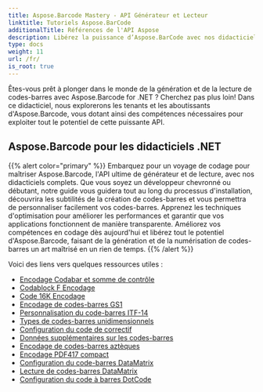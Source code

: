 ```yaml
---
title: Aspose.Barcode Mastery - API Générateur et Lecteur
linktitle: Tutoriels Aspose.BarCode
additionalTitle: Références de l'API Aspose
description: Libérez la puissance d’Aspose.BarCode avec nos didacticiels complets. Apprenez étape par étape à créer, personnaliser et optimiser des codes-barres sans effort.
type: docs
weight: 11
url: /fr/
is_root: true
---
```


Êtes-vous prêt à plonger dans le monde de la génération et de la lecture de codes-barres avec Aspose.Barcode for .NET ? Cherchez pas plus loin! Dans ce didacticiel, nous explorerons les tenants et les aboutissants d'Aspose.Barcode, vous dotant ainsi des compétences nécessaires pour exploiter tout le potentiel de cette puissante API.


## Aspose.Barcode pour les didacticiels .NET
{{% alert color="primary" %}}
Embarquez pour un voyage de codage pour maîtriser Aspose.Barcode, l'API ultime de générateur et de lecture, avec nos didacticiels complets. Que vous soyez un développeur chevronné ou débutant, notre guide vous guidera tout au long du processus d'installation, découvrira les subtilités de la création de codes-barres et vous permettra de personnaliser facilement vos codes-barres. Apprenez les techniques d'optimisation pour améliorer les performances et garantir que vos applications fonctionnent de manière transparente. Améliorez vos compétences en codage dès aujourd'hui et libérez tout le potentiel d'Aspose.Barcode, faisant de la génération et de la numérisation de codes-barres un art maîtrisé en un rien de temps.
{{% /alert %}}

Voici des liens vers quelques ressources utiles :
 
- [Encodage Codabar et somme de contrôle](./net/codabar-encoding-and-checksum/)
- [Codablock F Encodage](./net/codablock-f-encoding/)
- [Code 16K Encodage](./net/code-16k-encoding/)
- [Encodage de codes-barres GS1](./net/gs1-barcode-encoding/)
- [Personnalisation du code-barres ITF-14](./net/itf-14-barcode-customization/)
- [Types de codes-barres unidimensionnels](./net/one-dimensional-barcode-types/)
- [Configuration du code de correctif](./net/patch-code-configuration/)
- [Données supplémentaires sur les codes-barres](./net/supplemental-barcode-data/)
- [Encodage de codes-barres aztèques](./net/aztec-barcode-encoding/)
- [Encodage PDF417 compact](./net/compact-pdf417-encoding/)
- [Configuration du code-barres DataMatrix](./net/datamatrix-barcode-configuration/)
- [Lecture de codes-barres DataMatrix](./net/datamatrix-barcode-reading/)
- [Configuration du code à barres DotCode](./net/dotcode-barcode-configuration/)




